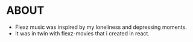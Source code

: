 # ABOUT
- Flexz music was inspired by my loneliness and depressing moments.
- It was in twin with flexz-movies that i created in react.